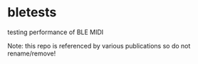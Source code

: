 # bletests
testing performance of BLE MIDI

Note: this repo is referenced by various publications so do not rename/remove!
